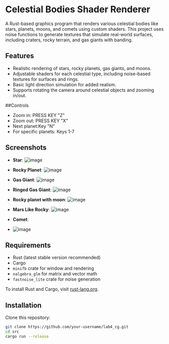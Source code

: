 # Celestial Bodies Shader Renderer

A Rust-based graphics program that renders various celestial bodies like stars, planets, moons, and comets using custom shaders. This project uses noise functions to generate textures that simulate real-world surfaces, including craters, rocky terrain, and gas giants with banding.

## Features

- Realistic rendering of stars, rocky planets, gas giants, and moons.
- Adjustable shaders for each celestial type, including noise-based textures for surfaces and rings.
- Basic light direction simulation for added realism.
- Supports rotating the camera around celestial objects and zooming in/out.

##Controls
- Zoom in: PRESS KEY "Z"
- Zoom out: PRESS KEY "X"
- Next planet:Key "N"
- For specific planets: Keys 1-7
  

## Screenshots
- **Star**:
  ![image](https://github.com/user-attachments/assets/bd6c7b94-3611-4203-9f7b-be77231bb00d)

- **Rocky Planet**:
  ![image](https://github.com/user-attachments/assets/11ffdb06-0bbb-474e-968c-b51c7a966d69)

- **Gas Giant**:
  ![image](https://github.com/user-attachments/assets/bb55b40d-d74a-41b0-994f-26c89a6408b2)

- **Ringed Gas Giant**:
  ![image](https://github.com/user-attachments/assets/977cebfd-181e-4b14-8338-428b29f4ee94)

- **Rocky planet with moon**:
  ![image](https://github.com/user-attachments/assets/b12d12fd-9b8e-4939-b661-22a12d8fcda0)

- **Mars Like Rocky**:
  ![image](https://github.com/user-attachments/assets/641242c2-bb81-4381-b75d-bd8f700b3a26)

- **Comet**:
- ![image](https://github.com/user-attachments/assets/5e6f0800-4456-41d5-9b10-eea5ccca4e5a)

## Requirements

- Rust (latest stable version recommended)
- Cargo
- `minifb` crate for window and rendering
- `nalgebra_glm` for matrix and vector math
- `fastnoise_lite` crate for noise generation

To install Rust and Cargo, visit [rust-lang.org](https://www.rust-lang.org/).

## Installation

Clone this repository:

```bash
git clone https://github.com/your-username/lab4_cg.git
cd src
cargo run --release
